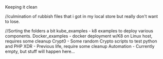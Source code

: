 Keeping it clean

//culmination of rubbish files that i got in my local store but really don't want to lose.

//Sorting the folders a bit
    kube_examples - k8 examples to deploy various components.
    Docker_examples - docker deployment w/K8 on Linux host, requires some cleanup
    Crypt0 - Some random Crypto scripts to test python and PHP
    XDR - Previous life, require some cleanup
    Automation - Currently empty, but stuff will happen here...
    
